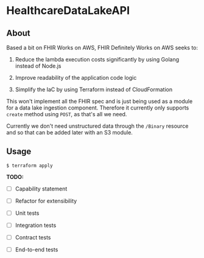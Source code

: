 # HealthcareDataLakeAPI

## About

Based a bit on FHIR Works on AWS, FHIR Definitely Works on AWS seeks to:

1. Reduce the lambda execution costs significantly by using Golang instead of Node.js

2. Improve readability of the application code logic

3. Simplify the IaC by using Terraform instead of CloudFormation

This won't implement all the FHIR spec and is just being used as a module for a data lake ingestion component. Therefore it currently only supports `create` method using `POST`, as that's all we need.

Currently we don't need unstructured data through the `/Binary` resource and so that can be added later with an S3 module.

## Usage
```
$ terraform apply
```


**TODO:**

- [ ] Capability statement
- [ ] Refactor for extensibility

- [ ] Unit tests
- [ ] Integration tests
- [ ] Contract tests
- [ ] End-to-end tests
